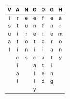 |V|A|N|G|O|G|H|
|:-:|:-:|:-:|:-:|:-:|:-:|:-:|
|i|r|e|e|f|e|a|
|s|t|u|n|f|n|r|
|u|i|r|e|i|e|m|
|a|f|o|t|c|r|o|
|l|i|n|i|i|a|n|
| |c|s|c|a|t|y|
| |i| |a|t|i| |
| |a| |l|e|n| |
| |l| |l|d|g| |
| | | |y| | | |
